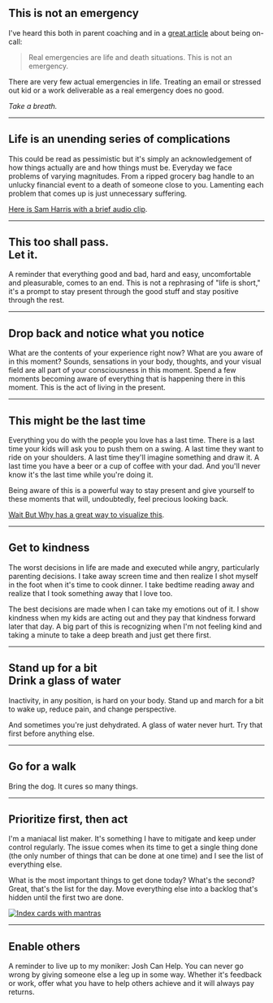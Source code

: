 ## This is not an emergency

I've heard this both in parent coaching and in a [great article](https://medium.com/@konigsberg/patterns-and-anti-patterns-of-the-primary-interrupt-d82cc1362048) about being on-call: 

> Real emergencies are life and death situations. This is not an emergency.

There are very few actual emergencies in life. Treating an email or stressed out kid or a work deliverable as a real emergency does no good. 

*Take a breath.*

---

## Life is an unending series of complications 

This could be read as pessimistic but it's simply an acknowledgement of how things actually are and how things must be. Everyday we face problems of varying magnitudes. From a ripped grocery bag handle to an unlucky financial event to a death of someone close to you. Lamenting each problem that comes up is just unnecessary suffering.

[Here is Sam Harris with a brief audio clip](https://www.facebook.com/Samharrisorg/videos/learn-to-embrace-lifes-complications/617808915751783/).

---

## This too shall pass.<br>Let it.

A reminder that everything good and bad, hard and easy, uncomfortable and pleasurable, comes to an end. This is not a rephrasing of "life is short," it's a prompt to stay present through the good stuff and stay positive through the rest. 

---

## Drop back and notice what you notice

What are the contents of your experience right now? What are you aware of in this moment? Sounds, sensations in your body, thoughts, and your visual field are all part of your consciousness in this moment. Spend a few moments becoming aware of everything that is happening there in this moment. This is the act of living in the present.

---

## This might be the last time

Everything you do with the people you love has a last time. There is a last time your kids will ask you to push them on a swing. A last time they want to ride on your shoulders. A last time they'll imagine something and draw it. A last time you have a beer or a cup of coffee with your dad. And you'll never know it's the last time while you're doing it.

Being aware of this is a powerful way to stay present and give yourself to these moments that will, undoubtedly, feel precious looking back. 

[Wait But Why has a great way to visualize this](https://waitbutwhy.com/2015/12/the-tail-end.html).

---

## Get to kindness

The worst decisions in life are made and executed while angry, particularly parenting decisions. I take away screen time and then realize I shot myself in the foot when it's time to cook dinner. I take bedtime reading away and realize that I took something away that I love too.

The best decisions are made when I can take my emotions out of it. I show kindness when my kids are acting out and they pay that kindness forward later that day. A big part of this is recognizing when I'm not feeling kind and taking a minute to take a deep breath and just get there first.

---

## Stand up for a bit<br>Drink a glass of water

Inactivity, in any position, is hard on your body. Stand up and march for a bit to wake up, reduce pain, and change perspective.

And sometimes you're just dehydrated. A glass of water never hurt. Try that first before anything else.

---

## Go for a walk

Bring the dog. It cures so many things. 

---

## Prioritize first, then act

I'm a maniacal list maker. It's something I have to mitigate and keep under control regularly. The issue comes when its time to get a single thing done (the only number of things that can be done at one time) and I see the list of everything else.

What is the most important things to get done today? What's the second? Great, that's the list for the day. Move everything else into a backlog that's hidden until the first two are done. 

[![Index cards with mantras](/_images/2021/02/the_lists_grew_and_multiplied.jpg)](https://www.amazon.com/Liszts-Kyo-Maclear/dp/1770494960)

---

## Enable others

A reminder to live up to my moniker: Josh Can Help. You can never go wrong by giving someone else a leg up in some way. Whether it's feedback or work, offer what you have to help others achieve and it will always pay returns.